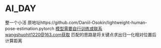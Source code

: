 # AI_DAY
 整一个小活
 原地址https://github.com/Daniil-Osokin/lightweight-human-pose-estimation.pytorch
 模型需要自行训练或联系wangshuohit1220@163.com获取
 匹配的思路是将关键点求出归一化相对位置后计算距离